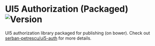 # UI5 Authorization (Packaged) ![Version](https://img.shields.io/bower/v/spet-ui5-auth.svg)
UI5 authorization library packaged for publishing (on bower).
Check out [serban-petrescu/ui5-auth](https://github.com/serban-petrescu/ui5-auth) for more details.
